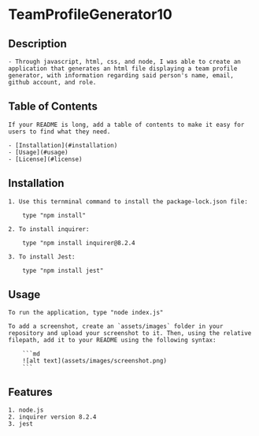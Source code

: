 # TeamProfileGenerator10

## Description
    
    - Through javascript, html, css, and node, I was able to create an application that generates an html file displaying a team profile generator, with information regarding said person's name, email, github account, and role.

## Table of Contents
    
    If your README is long, add a table of contents to make it easy for users to find what they need.
    
    - [Installation](#installation)
    - [Usage](#usage)
    - [License](#license)
    
## Installation
    
    1. Use this ternminal command to install the package-lock.json file:

        type "npm install"

    2. To install inquirer:

        type "npm install inquirer@8.2.4

    3. To install Jest:

        type "npm install jest"
    
## Usage
    
    To run the application, type "node index.js"
    
    To add a screenshot, create an `assets/images` folder in your repository and upload your screenshot to it. Then, using the relative filepath, add it to your README using the following syntax:
    
        ```md
        ![alt text](assets/images/screenshot.png)
        ```
        
## Features
    
    1. node.js
    2. inquirer version 8.2.4
    3. jest